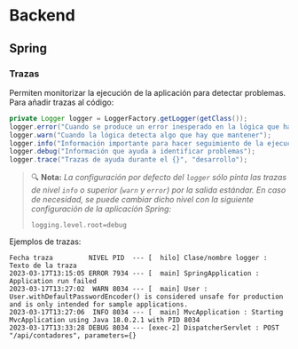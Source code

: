 # Backend

## Spring

### Trazas

Permiten monitorizar la ejecución de la aplicación para detectar problemas. Para añadir trazas al código:

```java
private Logger logger = LoggerFactory.getLogger(getClass());
logger.error("Cuando se produce un error inesperado en la lógica que hay que revisar", exception);
logger.warn("Cuando la lógica detecta algo que hay que mantener");
logger.info("Información importante para hacer seguimiento de la ejecución");
logger.debug("Información que ayuda a identificar problemas");
logger.trace("Trazas de ayuda durante el {}", "desarrollo");
```

> 🔍 **Nota:** _La configuración por defecto del `logger` sólo pinta las trazas de nivel `info` o superior (`warn` y `error`) por la salida estándar. En caso de necesidad, se puede cambiar dicho nivel con la siguiente configuración de la aplicación Spring:_
> ```properties
> logging.level.root=debug
> ```

Ejemplos de trazas:

```log
Fecha traza         NIVEL PID  --- [  hilo] Clase/nombre logger : Texto de la traza
2023-03-17T13:15:05 ERROR 7934 --- [  main] SpringApplication : Application run failed
2023-03-17T13:27:02  WARN 8034 --- [  main] User : User.withDefaultPasswordEncoder() is considered unsafe for production and is only intended for sample applications.
2023-03-17T13:27:06  INFO 8034 --- [  main] MvcApplication : Starting MvcApplication using Java 18.0.2.1 with PID 8034
2023-03-17T13:33:28 DEBUG 8034 --- [exec-2] DispatcherServlet : POST "/api/contadores", parameters={}
```
